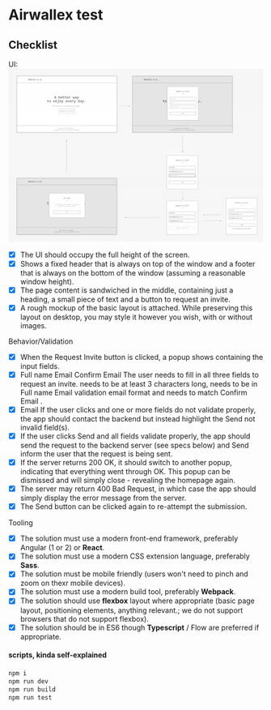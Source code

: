 # Airwallex test
## Checklist

UI:
![](./mockup.png)
- [x] The UI should occupy the full height of the screen.
- [x] Shows a fixed header that is always on top of the window and a footer that is always on the bottom of the window (assuming a reasonable window height).
- [x] The page content is sandwiched in the middle, containing just a heading, a small piece of text and a button to request an invite.
- [x] A rough mockup of the basic layout is attached. While preserving this layout on desktop, you may style it however you wish, with or without images.

Behavior/Validation
- [x] When the Request Invite button is clicked, a popup shows containing the input fields.
- [x] Full name Email Confirm Email The user needs to fill in all three fields to request an invite. needs to be at least 3 characters long, needs to be in Full name Email validation email format and needs to match Confirm Email .
- [x] Email If the user clicks and one or more fields do not validate properly, the app should contact the backend but instead highlight the Send not invalid field(s).
- [x] If the user clicks Send and all fields validate properly, the app should send the request to the backend server (see specs below) and Send inform the user that the request is being sent.
- [x] If the server returns 200 OK, it should switch to another popup, indicating that everything went through OK. This popup can be dismissed and will simply close - revealing the homepage again.
- [x] The server may return 400 Bad Request, in which case the app should simply display the error message from the server.
- [x] The Send button can be clicked again to re-attempt the submission.

Tooling
- [x] The solution must use a modern front-end framework, preferably Angular (1 or 2) or **React**.
- [x] The solution must use a modern CSS extension language, preferably **Sass**.
- [x] The solution must be mobile friendly (users won't need to pinch and zoom on thexr mobile devices).
- [x] The solution must use a modern build tool, preferably **Webpack**.
- [x] The solution should use **flexbox** layout where appropriate (basic page layout, positioning elements, anything relevant.; we do not support browsers that do not support flexbox).
- [x] The solution should be in ES6 though **Typescript** / Flow are preferred if appropriate.

#### scripts, kinda self-explained
```
npm i
npm run dev
npm run build
npm run test
```

